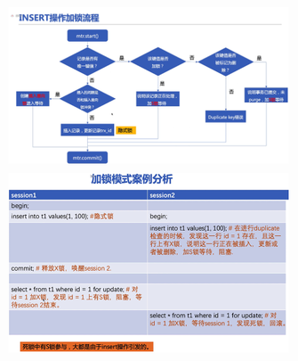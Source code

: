 ![insert加锁流程](.pics/insert_lock.png)




![Snipaste_2022-01-18_19-56-28](.pics/Snipaste_2022-01-18_19-56-28.png)